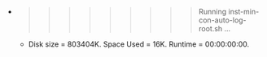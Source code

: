 * >>>>>>>>> Running inst-min-con-auto-log-root.sh ...
  * Disk size = 803404K. Space Used = 16K. Runtime = 00:00:00:00.

